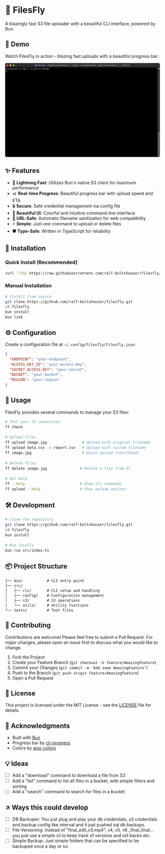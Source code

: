 # 🚀 FilesFly

A blazingly fast S3 file uploader with a beautiful CLI interface, powered by Bun.

## 🎥 Demo

Watch FilesFly in action - blazing fast uploads with a beautiful progress bar:

![FilesFly Demo](./assets/demo.gif)

## ✨ Features

- 🚄 **Lightning Fast**: Utilizes Bun's native S3 client for maximum performance
- 📊 **Real-time Progress**: Beautiful progress bar with upload speed and ETA
- 🔒 **Secure**: Safe credential management via config file
- 🎨 **Beautiful UI**: Colorful and intuitive command-line interface
- 🔄 **URL-Safe**: Automatic filename sanitization for web compatibility
- ⚡️ **Simple**: Just one command to upload or delete files
- 🛡️ **Type-Safe**: Written in TypeScript for reliability

## 🚀 Installation

### Quick Install (Recommended)
```bash
curl -fsSL https://raw.githubusercontent.com/ralf-boltshauser/filesfly/master/install.sh | bash
```

### Manual Installation
```bash
# Install from source
git clone https://github.com/ralf-boltshauser/filesfly.git
cd filesfly
bun install
bun link
```

## ⚙️ Configuration

Create a configuration file at `~/.config/filesfly/filesfly.json`:

```json
{
  "ENDPOINT": "your-endpoint",
  "ACCESS_KEY_ID": "your-access-key",
  "SECRET_ACCESS_KEY": "your-secret",
  "BUCKET": "your-bucket",
  "REGION": "your-region"
}
```

## 📖 Usage

FilesFly provides several commands to manage your S3 files:

```bash
# Test your S3 connection
ff check

# Upload files
ff upload image.jpg                # Upload with original filename
ff upload data.csv -o report.csv   # Upload with custom filename
ff image.jpg                       # Quick upload (shorthand)

# Delete files
ff delete image.jpg               # Delete a file from S3

# Get help
ff --help                         # Show all commands
ff upload --help                  # Show upload options
```

## 🛠️ Development

```bash
# Clone the repository
git clone https://github.com/ralf-boltshauser/filesfly.git
cd filesfly
bun install

# Run locally
bun run src/index.ts
```

## 📦 Project Structure

```
├── bin/           # CLI entry point
├── src/
│   ├── cli/       # CLI setup and handling
│   ├── config/    # Configuration management
│   ├── s3/        # S3 operations
│   └── utils/     # Utility functions
└── tests/         # Test files
```

## 🤝 Contributing

Contributions are welcome! Please feel free to submit a Pull Request. For major changes, please open an issue first to discuss what you would like to change.

1. Fork the Project
2. Create your Feature Branch (`git checkout -b feature/AmazingFeature`)
3. Commit your Changes (`git commit -m 'Add some AmazingFeature'`)
4. Push to the Branch (`git push origin feature/AmazingFeature`)
5. Open a Pull Request

## 📝 License

This project is licensed under the MIT License - see the [LICENSE](LICENSE) file for details.

## 🙏 Acknowledgments

- Built with [Bun](https://bun.sh)
- Progress bar by [cli-progress](https://github.com/npkgz/cli-progress)
- Colors by [ansi-colors](https://github.com/doowb/ansi-colors)

## 💡 Ideas

- [ ] Add a "download" command to download a file from S3
- [ ] Add a "list" command to list all files in a bucket, with simple filters and sorting
- [ ] Add a "search" command to search for files in a bucket

## ↗ Ways this could develop
- [ ] DB Backuper: You just plug and play your db credentials, s3 credentials and backup config like interval and it just pushed sql db backups.
- [ ] File Versioning: Instead of "final_edit_v3.mp4", v4, v5, v6 _final_final... you just use a simple cli to keep track of versions and roll backs etc. 
- [ ] Simple Backup: Just simple folders that can be specified to be backuped once a day or so. 